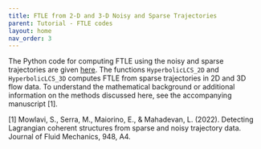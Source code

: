 ```yaml
---
title: FTLE from 2-D and 3-D Noisy and Sparse Trajectories
parent: Tutorial - FTLE codes
layout: home
nav_order: 3
---
```


The Python code for computing FTLE using the noisy and sparse trajectories are given [here](https://github.com/smowlavi/CoherentStructures/blob/main/functions/hyperbolic.py). The functions `HyperbolicLCS_2D` and  `HyperbolicLCS_3D` computes FTLE from sparse trajectories in 2D and 3D flow data. To understand the mathematical background or additional information on the methods discussed here, see the accompanying manuscript [1].

[1] Mowlavi, S., Serra, M., Maiorino, E., & Mahadevan, L. (2022). Detecting Lagrangian coherent structures from sparse and noisy trajectory data. Journal of Fluid Mechanics, 948, A4. 

